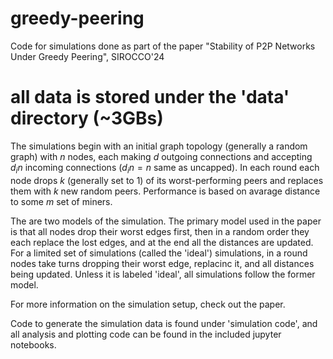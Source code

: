 # greedy-peering
Code for simulations done as part of the paper "Stability of P2P Networks Under Greedy Peering", SIROCCO'24 

# all data is stored under the 'data' directory (~3GBs)

The simulations begin with an initial graph topology (generally a random graph) with $n$ nodes, each making $d$ outgoing connections and 
accepting $d_in$ incoming connections ($d_in =n$ same as uncapped). In each round each node drops $k$ (generally set to 1) of its 
worst-performing peers and replaces them with $k$ new random peers. Performance is based on avarage distance to some $m$ set of miners. 

The are two models of the simulation. The primary model used in the paper is that all nodes drop their worst edges first, then in a random 
order they each replace the lost edges, and at the end all the distances are updated. For a limited set of simulations (called the 'ideal') 
simulations, in a round nodes take turns dropping their worst edge, replacinc it, and all distances being updated. Unless it is labeled 
'ideal', all simulations follow the former model.

For more information on the simulation setup, check out the paper.

Code to generate the simulation data is found under 'simulation code', and all analysis and plotting code can be found in the included jupyter notebooks.





